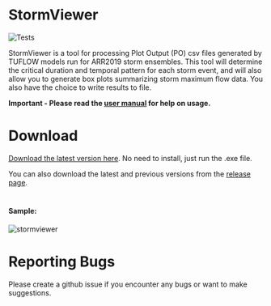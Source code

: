 # StormViewer

![Tests](https://github.com/hydroEng/tuflow_ensemble/actions/workflows/main.yml/badge.svg)

StormViewer is a tool for processing Plot Output (PO) csv files generated by TUFLOW models run for ARR2019 storm ensembles. This tool will determine the critical duration and temporal pattern for each storm event, and will also allow you to generate box plots summarizing storm maximum flow data. You also have the choice to write results to file.

**Important - Please read the [user manual](https://github.com/hydroEng/StormViewer/blob/master/USER_MANUAL.md) for help on usage.**

# Download

[Download the latest version here](https://github.com/hydroEng/StormViewer/releases/download/v.1.3/StormViewer.exe). No need to install, just run the .exe file. 

You can also download the latest and previous versions from the [release page](https://github.com/hydroEng/StormViewer/releases/).
# 

#### Sample:

![stormviewer](https://github.com/hydroEng/StormViewer/assets/59785388/0e1f6edc-19be-410a-bef0-aab42931c8d7)


# Reporting Bugs

Please create a github issue if you encounter any bugs or want to make suggestions.
